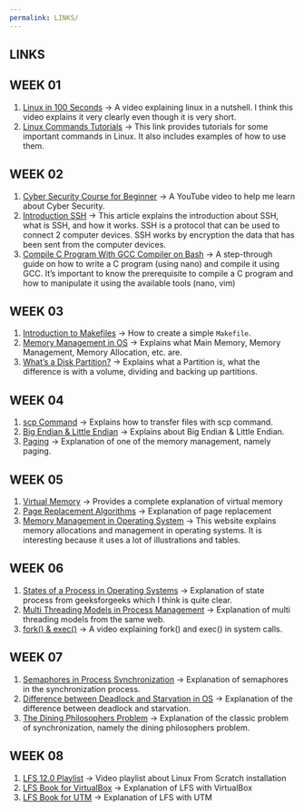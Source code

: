```yaml
---
permalink: LINKS/
---
```

## LINKS
## WEEK 01
1. [Linux in 100 Seconds](https://www.youtube.com/watch?v=rrB13utjYV4) -> A video explaining linux in a nutshell. I think this video explains it very clearly even though it is very short.
2. [Linux Commands Tutorials](https://www.digitalocean.com/community/tutorials/linux-commands) -> This link provides tutorials for some important commands in Linux. It also includes examples of how to use them.

## WEEK 02
1. [Cyber Security Course for Beginner](https://www.youtube.com/watch?v=U_P23SqJaDc) -> A YouTube video to help me learn about Cyber Security.
2. [Introduction SSH](https://www.niagahoster.co.id/blog/apa-itu-ssh/) -> This article explains the introduction about SSH, what is SSH, and how it works. SSH is a protocol that can be used to connect 2 computer devices. SSH works by encryption the data that has been sent from the computer devices.
3. [Compile C Program With GCC Compiler on Bash](https://developerinsider.co/compile-c-program-with-gcc-compiler-on-bash-on-ubuntu-on-windows-10/) -> A step-through guide on how to write a C program (using nano) and compile it using GCC. It’s important to know the prerequisite to compile a C program and how to manipulate it using the available tools (nano, vim)

## WEEK 03
1. [Introduction to Makefiles](https://www.youtube.com/watch?v=_r7i5X0rXJk) -> How to create a simple `Makefile`.
2. [Memory Management in OS](https://www.geeksforgeeks.org/memory-management-in-operating-system/) -> Explains what Main Memory, Memory Management, Memory Allocation, etc. are.
3. [What’s a Disk Partition?](https://www.youtube.com/watch?v=udDkSdKLFGk&ab_channel=AskLeo!) -> Explains what a Partition is, what the difference is with a volume, dividing and backing up partitions.

## WEEK 04
1. [scp Command](https://www.youtube.com/watch?v=2GcWI5KzN2k) -> Explains how to transfer files with scp command.
2. [Big Endian & Little Endian](https://www.youtube.com/watch?v=jhErugDB-34) -> Explains about Big Endian & Little Endian.
3. [Paging](https://www.geeksforgeeks.org/paging-in-operating-system/) -> Explanation of one of the memory management, namely paging.

## WEEK 05
1. [Virtual Memory](https://www.makeuseof.com/virtual-memory-on-linux/#:~:text=Virtual%20memory%20is%20a%20way,the%20kernel%20and%20hardware%20levels.) -> Provides a complete explanation of virtual memory
2. [Page Replacement Algorithms](https://www.geeksforgeeks.org/page-replacement-algorithms-in-operating-systems/) -> Explanation of page replacement
3. [Memory Management in Operating System](https://www.geeksforgeeks.org/memory-management-in-operating-system/) -> This website explains memory allocations and management in operating systems. It is interesting because it uses a lot of illustrations and tables.

## WEEK 06
1. [States of a Process in Operating Systems](https://www.geeksforgeeks.org/states-of-a-process-in-operating-systems/) -> Explanation of state process from geeksforgeeks which I think is quite clear.
2. [Multi Threading Models in Process Management](https://www.geeksforgeeks.org/multi-threading-models-in-process-management/) -> Explanation of multi threading models from the same web.
3. [fork() & exec()](https://www.youtube.com/watch?feature=shared&v=IFEFVXvjiHY) -> A video explaining fork() and exec() in system calls.

## WEEK 07
1. [Semaphores in Process Synchronization](https://www.geeksforgeeks.org/semaphores-in-process-synchronization/) -> Explanation of semaphores in the synchronization process.
2. [Difference between Deadlock and Starvation in OS](https://www.geeksforgeeks.org/difference-between-deadlock-and-starvation-in-os/) -> Explanation of the difference between deadlock and starvation.
3. [The Dining Philosophers Problem](https://www.youtube.com/watch?v=FYUi-u7UWgw) -> Explanation of the classic problem of synchronization, namely the dining philosophers problem.

## WEEK 08
1. [LFS 12.0 Playlist](https://www.youtube.com/playlist?list=PLyc5xVO2uDsA5QPbtj_eYU8J0qrvU6315) -> Video playlist about Linux From Scratch installation
2. [LFS Book for VirtualBox](https://www.linuxfromscratch.org/lfs/view/12.0/) -> Explanation of LFS with VirtualBox
3. [LFS Book for UTM](https://www.linuxfromscratch.org/~xry111/lfs/view/arm64/) -> Explanation of LFS with UTM
